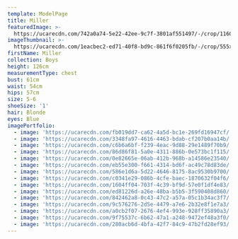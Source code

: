 ```yaml
---
template: ModelPage
title: Miller
featuredImage: >-
  https://ucarecdn.com/742a0a74-5e22-42ee-9c7f-3801af551497/-/crop/1160x671/0,42/-/preview/
imageThumbnail: >-
  https://ucarecdn.com/1eacbec2-ed71-40f8-bd9c-861f6f0205fb/-/crop/555x738/394,271/-/preview/
firstName: Miller
collection: Boys
height: 126cm
measurementType: chest
bust: 61cm
waist: 54cm
hips: 57cm
size: 5-6
shoeSize: '1'
hair: Blonde
eyes: Blue
imagePortfolio:
  - image: 'https://ucarecdn.com/fb019dd7-ca62-4a5d-bc1e-269fd16947cf/'
  - image: 'https://ucarecdn.com/3348fa97-4616-4463-bdab-cf207b0aa14b/'
  - image: 'https://ucarecdn.com/c6b6a6bf-f239-4eac-9d88-29e1489f70b9/'
  - image: 'https://ucarecdn.com/86d86f81-5a0e-4311-886b-0e573bc1f115/'
  - image: 'https://ucarecdn.com/0e82665e-06ab-412b-968b-a14586e23540/'
  - image: 'https://ucarecdn.com/eb55e300-f661-4314-bd6f-ac49c78d83de/'
  - image: 'https://ucarecdn.com/586e1d6a-5d22-4646-8175-8ac9530b9700/'
  - image: 'https://ucarecdn.com/c0341e29-086b-4cfe-baec-1870632f04f6/'
  - image: 'https://ucarecdn.com/1604ff04-703f-4c39-bf9d-57e0f1df4e83/'
  - image: 'https://ucarecdn.com/ed81226d-a26e-48ba-b5b5-3f590408d860/'
  - image: 'https://ucarecdn.com/842462a8-0c43-47c2-a57a-05c1b34ac3f7/'
  - image: 'https://ucarecdn.com/9c576276-2d5e-4479-a7e6-2b32e8f1e7a3/'
  - image: 'https://ucarecdn.com/a0cb2f07-2676-4ef4-993e-928ff35890a3/'
  - image: 'https://ucarecdn.com/9f75537c-6b62-47a1-a248-9472ef48a3f0/'
  - image: 'https://ucarecdn.com/280acb6d-4bfa-42f7-84c9-47b2fd28ef93/'
---
```


